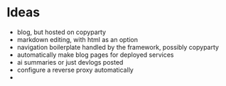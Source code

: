 # Ideas

- blog, but hosted on copyparty
- markdown editing, with html as an option
- navigation boilerplate handled by the framework, possibly copyparty
- automatically make blog pages for deployed services
- ai summaries or just devlogs posted
- configure a reverse proxy automatically
-
